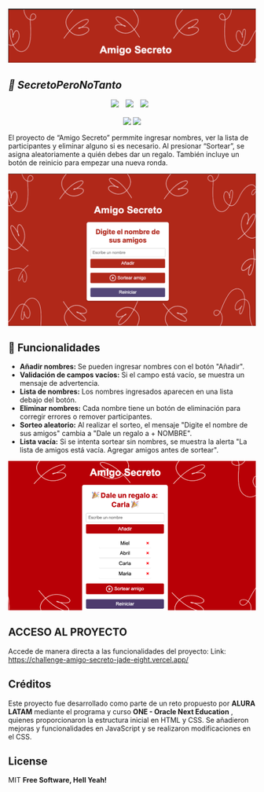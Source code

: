 ![Mi Logo](https://github.com/MielVil/challenge-amigo-secreto/blob/main/img-readme/banner.png)

## _🎅 SecretoPeroNoTanto_

<p align="center">
    <img src="https://img.shields.io/badge/Java_Script-F7DF1E?style=for-the-badge&logo=javascript&logoColor=F7DF1E&logoSize=auto&labelColor=black" style="margin-right: 10px;">
    <img src="https://img.shields.io/badge/HTML5-%23E34F26?style=for-the-badge&logo=html5&logoColor=%23E34F26&logoSize=auto&labelColor=black" style="margin-right: 10px;"> 
    <img src="https://img.shields.io/badge/CSS-%23663399?style=for-the-badge&logo=css&logoColor=%23663399&logoSize=auto&labelColor=black" style="margin-right: 10px;"> <br> <br>
    <img src="https://img.shields.io/github/last-commit/MielVil/challenge-amigo-secreto">
    <img src="https://img.shields.io/badge/license-MIT-blue">
</p>

El proyecto de “Amigo Secreto” permmite ingresar nombres, ver la lista de participantes y eliminar alguno si es necesario. Al presionar “Sortear”, se asigna aleatoriamente a quién debes dar un regalo. 
También incluye un botón de reinicio para empezar una nueva ronda.

![Pagina Web](https://github.com/MielVil/challenge-amigo-secreto/blob/main/img-readme/web.png)

## 📌  Funcionalidades

- **Añadir nombres:** Se pueden ingresar nombres con el botón "Añadir".
- **Validación de campos vacíos:** Si el campo está vacío, se muestra un mensaje de advertencia.
- **Lista de nombres:** Los nombres ingresados aparecen en una lista debajo del botón.
- **Eliminar nombres:** Cada nombre tiene un botón de eliminación para corregir errores o remover participantes.
- **Sorteo aleatorio:** Al realizar el sorteo, el mensaje "Digite el nombre de sus amigos" cambia a "Dale un regalo a + NOMBRE".
- **Lista vacía:** Si se intenta sortear sin nombres, se muestra la alerta "La lista de amigos está vacía. Agregar amigos antes de sortear".

![Funcionalidades](https://github.com/MielVil/challenge-amigo-secreto/blob/main/img-readme/funcionalidades.png)


## ACCESO AL PROYECTO
Accede de manera directa a las funcionalidades del proyecto:
Link: https://challenge-amigo-secreto-jade-eight.vercel.app/

## Créditos

Este proyecto fue desarrollado como parte de un reto propuesto por **ALURA LATAM** mediante el programa y curso **ONE - Oracle Next Education** , quienes proporcionaron la estructura inicial en HTML y CSS. Se añadieron mejoras y funcionalidades en JavaScript y se realizaron modificaciones en el CSS.

## License

MIT
**Free Software, Hell Yeah!**
